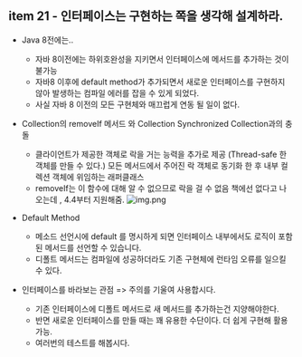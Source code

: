 ## item 21 - 인터페이스는 구현하는 쪽을 생각해 설계하라.

* Java 8전에는..
    - 자바 8이전에는 하위호완성을 지키면서 인터페이스에 메서드를 추가하는 것이 불가능
    - 자바8 이후에 default method가 추가되면서 새로운 인터페이스를 구현하지 않아 발생하는 컴파일 에러를 잡을 수 있게 되었다.
    - 사실 자바 8 이전의 모든 구현체와 매끄럽게 연동 될 일이 없다.

* Collection의 removeIf 메서드 와 Collection Synchronized Collection과의 충돌
    - 클라이언트가 제공한 객체로 락을 거는 능력을 추가로 제공 (Thread-safe 한 객체를 만들 수 있다.)
        모든 메서드에서 주어진 락 객체로 동기화 한 후 내부 컬렉션 객체에 위임하는 래퍼클래스
    - removeIf는 이 함수에 대해 알 수 없으므로 락을 걸 수 없음
    책에선 없다고 나오는데 , 4.4부터 지원해줌.
    ![img.png](img.png)

* Default Method
    - 메소드 선언시에 default 를 명시하게 되면 인터페이스 내부에서도 로직이 포함된 메서드를 선언할 수 있습니다.
    - 디폴트 메서드는 컴파일에 성공하더라도 기존 구현체에 런타임 오류를 일으킬 수 있다.

* 인터페이스를 바라보는 관점 => 주의를 기울여 사용합시다.
    - 기존 인터페이스에 디폴트 메서드로 새 메서드를 추가하는건 지양해야한다.
    - 반면 새로운 인터페이스를 만들 때는 꽤 유용한 수단이다. 더 쉽게 구현해 활용 가능.
    - 여러번의 테스트를 해봅시다.
